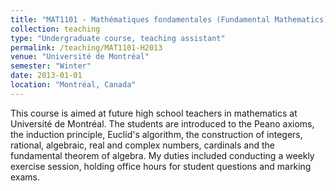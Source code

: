 ```yaml
---
title: "MAT1101 - Mathématiques fondamentales (Fundamental Mathematics)"
collection: teaching
type: "Undergraduate course, teaching assistant"
permalink: /teaching/MAT1101-H2013
venue: "Université de Montréal"
semester: "Winter"
date: 2013-01-01
location: "Montréal, Canada"
---
```


This course is aimed at future high school teachers in mathematics at Université de Montréal. The students are introduced to the Peano axioms, the induction principle, Euclid's algorithm, the construction of integers, rational, algebraic, real and complex numbers, cardinals and the fundamental theorem of algebra. My duties included conducting a weekly exercise session, holding office hours for student questions and marking exams.
